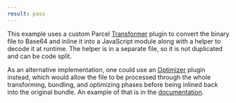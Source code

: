 ```yaml
---
result: pass
---
```


This example uses a custom Parcel [Transformer](https://parceljs.org/plugin-system/transformer/) plugin to convert the binary file to Base64 and inline it into a JavaScript module along with a helper to decode it at runtime. The helper is in a separate file, so it is not duplicated and can be code split.

As an alternative implementation, one could use an [Optimizer](https://parceljs.org/plugin-system/optimizer/) plugin instead, which would allow the file to be processed through the whole transforming, bundling, and optimizing phases before being inlined back into the original bundle. An example of that is in the [documentation](https://parceljs.org/features/bundle-inlining/#under-the-hood).
